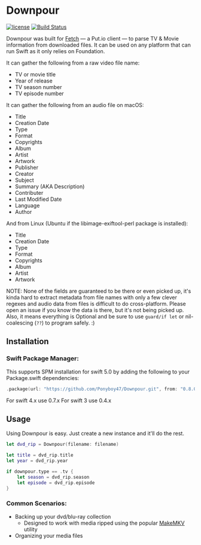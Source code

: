 # Downpour
[![license](https://img.shields.io/badge/license-GPLv3-blue.svg)](https://github.com/Ponyboy47/Downpour/blob/master/LICENSE) [![Build Status](https://travis-ci.org/Ponyboy47/Downpour.svg?branch=master)](https://travis-ci.org/Ponyboy47/Downpour)

Downpour was built for [Fetch](http://getfetchapp.com) — a Put.io client — to parse TV & Movie information from downloaded files. It can be used on any platform that can run Swift as it only relies on Foundation.

It can gather the following from a raw video file name:

- TV or movie title
- Year of release
- TV season number
- TV episode number

It can gather the following from an audio file on macOS:

- Title
- Creation Date
- Type
- Format
- Copyrights
- Album
- Artist
- Artwork
- Publisher
- Creator
- Subject
- Summary (AKA Description)
- Contributer
- Last Modified Date
- Language
- Author

And from Linux (Ubuntu if the libimage-exiftool-perl package is installed):

- Title
- Creation Date
- Type
- Format
- Copyrights
- Album
- Artist
- Artwork

NOTE: None of the fields are guaranteed to be there or even picked up, it's kinda hard to extract metadata from file names with only a few clever regexes and audio data from files is difficult to do cross-platform. Please open an issue if you know the data is there, but it's not being picked up. Also, it means everything is Optional and be sure to use `guard/if let` or nil-coalescing (`??`) to program safely. :)

## Installation
### Swift Package Manager:
This supports SPM installation for swift 5.0 by adding the following to your Package.swift dependencies:
```swift
.package(url: "https://github.com/Ponyboy47/Downpour.git", from: "0.8.0")
```
For swift 4.x use 0.7.x
For swift 3 use 0.4.x

## Usage

Using Downpour is easy. Just create a new instance and it'll do the rest.

```swift
let dvd_rip = Downpour(filename: filename)

let title = dvd_rip.title
let year = dvd_rip.year

if downpour.type == .tv {
    let season = dvd_rip.season
    let episode = dvd_rip.episode
}
```

### Common Scenarios:
- Backing up your dvd/blu-ray collection
  - Designed to work with media ripped using the popular [MakeMKV](http://makemkv.com) utility
- Organizing your media files

